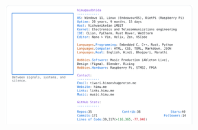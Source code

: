 <a href="https://github.com/HimuCodes">
  <picture>
    <source media="(prefers-color-scheme: dark)" srcset="https://raw.githubusercontent.com/HimuCodes/HimuCodes/main/dark.svg?b=1761968500">
    <img alt="HimuCodes's GitHub Profile README" src="https://raw.githubusercontent.com/HimuCodes/HimuCodes/main/light.svg?b=1761968500">
  </picture>
</a>
